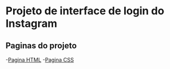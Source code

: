 # Projeto de interface de login do Instagram

## Paginas do projeto
-[Pagina HTML](./login.html)
-[Pagina CSS](./styles.css)